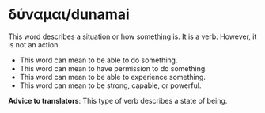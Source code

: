 # δύναμαι/dunamai
This word describes a situation or how something is. It is a verb. However, it is not an action.

* This word can mean to be able to do something.
* This word can mean to have permission to do something. 
* This word can mean to be able to experience something. 
* This word can mean to be strong, capable, or powerful.

**Advice to translators**: This type of verb describes a state of being.
